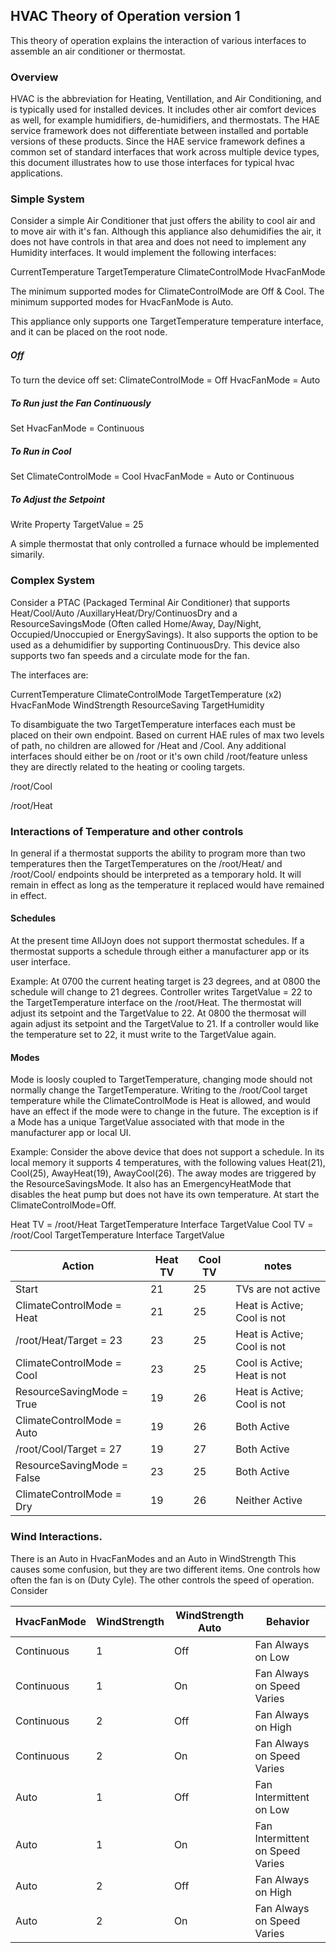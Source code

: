 ## HVAC Theory of Operation version 1

This theory of operation explains the interaction of various interfaces to 
assemble an air conditioner or thermostat.


### Overview

HVAC is the abbreviation for Heating, Ventillation, and Air Conditioning, and is
typically used for installed devices.  It includes other air comfort devices as
well, for example humidifiers, de-humidifiers, and thermostats.  The HAE service 
framework does not differentiate between installed and portable versions of 
these products. Since the HAE service framework defines a common set of standard 
interfaces that work across multiple device types, this document illustrates how 
to use those interfaces for typical hvac applications.

### Simple System

Consider a simple Air Conditioner that just offers the ability to cool air and 
to move air with it's fan.  Although this appliance also dehumidifies the air, 
it does not have controls in that area and does not need to implement any 
Humidity interfaces. It would implement the following interfaces:

CurrentTemperature
TargetTemperature
ClimateControlMode
HvacFanMode 

The minimum supported modes for ClimateControlMode are Off & Cool.
The minimum supported modes for HvacFanMode is Auto. 

This appliance only supports one TargetTemperature temperature interface, and it 
can be placed on the root node.

##### Off
To turn the device off set:
ClimateControlMode = Off
HvacFanMode = Auto

##### To Run just the Fan Continuously

Set HvacFanMode = Continuous

##### To Run in Cool
Set ClimateControlMode = Cool
HvacFanMode = Auto or Continuous

##### To Adjust the Setpoint
Write Property TargetValue = 25

A simple thermostat that only controlled a furnace whould be implemented simarily.

### Complex System

Consider a PTAC (Packaged Terminal Air Conditioner) that supports Heat/Cool/Auto
/AuxillaryHeat/Dry/ContinuosDry and a ResourceSavingsMode (Often called 
Home/Away, Day/Night, Occupied/Unoccupied or EnergySavings).   It also supports 
the option to be used as a dehumidifier by supporting ContinuousDry. This device 
also supports two fan speeds and a circulate mode for the fan.

The interfaces are:

CurrentTemperature
ClimateControlMode
TargetTemperature (x2)
HvacFanMode
WindStrength
ResourceSaving
TargetHumidity

To disambiguate the two TargetTemperature interfaces each must be placed on 
their own endpoint.  Based on current HAE rules of max two levels of path,
no children are allowed  for /Heat and /Cool.  Any additional interfaces should 
either be on /root or it's own child /root/feature unless they are directly 
related to the heating or cooling targets.

/root/Cool

/root/Heat

###  Interactions of Temperature and other controls
In general if a thermostat supports the ability to program more than two 
temperatures then the TargetTemperatures on the /root/Heat/ and /root/Cool/
endpoints should be interpreted as a temporary hold.  It will remain in effect 
as long as the temperature it replaced would have remained in effect.

#### Schedules
At the present time AllJoyn does not support thermostat schedules.  If a 
thermostat supports a schedule through either a manufacturer app or its user
interface.

Example:  At 0700 the current heating target is 23 degrees, and at 0800 the 
schedule will change to 21 degrees.  Controller writes TargetValue = 22 to the 
TargetTemperature interface on the /root/Heat.  The thermostat will adjust its 
setpoint and the TargetValue to 22.  At 0800 the thermosat will again adjust its
setpoint and the TargetValue to 21.  If a controller would like the temperature
set to 22, it must write to the TargetValue again.

#### Modes 
Mode is loosly coupled to TargetTemperature, changing mode should not normally
change the TargetTemperature.  Writing to the /root/Cool target temperature
while the ClimateControlMode is Heat is allowed, and would have an effect if the 
mode were to change in the future.
The exception is if a Mode has a unique TargetValue associated with that mode in 
the manufacturer app or local UI.

Example:
Consider the above device that does not support a schedule.  In its local 
memory it supports 4 temperatures, with the following values Heat(21), Cool(25),
AwayHeat(19), AwayCool(26).  The away modes are triggered by the 
ResourceSavingsMode.  It also has an EmergencyHeatMode that disables the heat 
pump but does not have its own temperature. At start the ClimateControlMode=Off.  

Heat TV = /root/Heat TargetTemperature Interface TargetValue
Cool TV = /root/Cool TargetTemperature Interface TargetValue

| Action                    | Heat TV | Cool TV | notes                        |
|---------------------------|---------|---------|------------------------------|
| Start                     |  21     | 25      |TVs are not active            |
| ClimateControlMode = Heat |  21     | 25      | Heat is Active; Cool is not  |
| /root/Heat/Target = 23    |  23     | 25      | Heat is Active; Cool is not  |
| ClimateControlMode = Cool |  23     | 25      | Cool is Active; Heat is not  |
| ResourceSavingMode = True |  19     | 26      | Heat is Active; Cool is not  |
| ClimateControlMode = Auto |  19     | 26      | Both Active                  |
| /root/Cool/Target = 27    |  19     | 27      | Both Active                  |
| ResourceSavingMode = False|  23     | 25      | Both Active                  |
| ClimateControlMode = Dry  |  19     | 26      | Neither Active               |


### Wind Interactions.

There is an Auto in HvacFanModes and an Auto in WindStrength
This causes some confusion, but they are two different items.  One controls how
often the fan is on (Duty Cyle).  The other controls the speed of operation.
Consider 

|  HvacFanMode | WindStrength | WindStrength Auto | Behavior         |
|--------------|--------------|-------------------|------------------|
| Continuous   |   1          |   Off             | Fan Always on Low |
| Continuous   |   1          |   On              | Fan Always on Speed Varies |
| Continuous   |   2          |   Off             | Fan Always on High |
| Continuous   |   2          |   On              | Fan Always on Speed Varies |
| Auto         |   1          |   Off             | Fan Intermittent on Low |
| Auto         |   1          |   On              | Fan Intermittent on Speed Varies |
| Auto         |   2          |   Off             | Fan Always on High |
| Auto         |   2          |   On              | Fan Always on Speed Varies |
